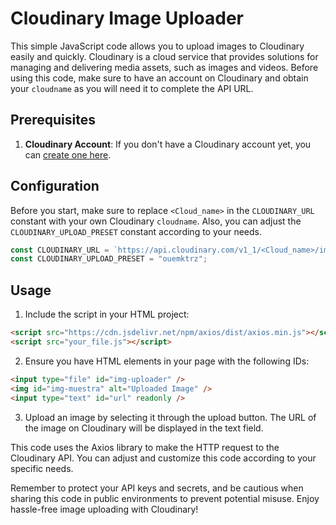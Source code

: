 # Cloudinary Image Uploader

This simple JavaScript code allows you to upload images to Cloudinary easily and quickly. Cloudinary is a cloud service that provides solutions for managing and delivering media assets, such as images and videos. Before using this code, make sure to have an account on Cloudinary and obtain your `cloudname` as you will need it to complete the API URL.

## Prerequisites

1. **Cloudinary Account**: If you don't have a Cloudinary account yet, you can [create one here](https://cloudinary.com/users/register).

## Configuration

Before you start, make sure to replace `<Cloud_name>` in the `CLOUDINARY_URL` constant with your own Cloudinary `cloudname`. Also, you can adjust the `CLOUDINARY_UPLOAD_PRESET` constant according to your needs.

```javascript
const CLOUDINARY_URL = `https://api.cloudinary.com/v1_1/<Cloud_name>/image/upload`;
const CLOUDINARY_UPLOAD_PRESET = "ouemktrz";
```

## Usage

1. Include the script in your HTML project:

```html
<script src="https://cdn.jsdelivr.net/npm/axios/dist/axios.min.js"></script>
<script src="your_file.js"></script>
```

2. Ensure you have HTML elements in your page with the following IDs:

```html
<input type="file" id="img-uploader" />
<img id="img-muestra" alt="Uploaded Image" />
<input type="text" id="url" readonly />
```

3. Upload an image by selecting it through the upload button. The URL of the image on Cloudinary will be displayed in the text field.

This code uses the Axios library to make the HTTP request to the Cloudinary API. You can adjust and customize this code according to your specific needs.

Remember to protect your API keys and secrets, and be cautious when sharing this code in public environments to prevent potential misuse. Enjoy hassle-free image uploading with Cloudinary!
